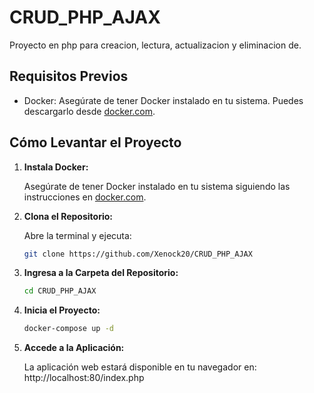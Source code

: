 # CRUD_PHP_AJAX
Proyecto en php para creacion, lectura, actualizacion y eliminacion de.

## Requisitos Previos

- Docker: Asegúrate de tener Docker instalado en tu sistema. Puedes descargarlo desde [docker.com](https://www.docker.com/get-started).

## Cómo Levantar el Proyecto

1. **Instala Docker:**

   Asegúrate de tener Docker instalado en tu sistema siguiendo las instrucciones en [docker.com](https://www.docker.com/get-started).

2. **Clona el Repositorio:**

   Abre la terminal y ejecuta:

      ```bash
      git clone https://github.com/Xenock20/CRUD_PHP_AJAX
      ```

3. **Ingresa a la Carpeta del Repositorio:**

     ```bash
     cd CRUD_PHP_AJAX
     ```

4. **Inicia el Proyecto:**

     ```bash
     docker-compose up -d
     ```

5. **Accede a la Aplicación:**

   La aplicación web estará disponible en tu navegador en: http://localhost:80/index.php

